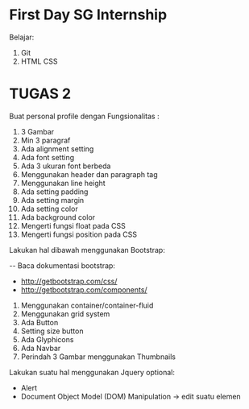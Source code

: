 # First Day SG Internship

Belajar:

1. Git
1. HTML CSS

# TUGAS 2

Buat personal profile dengan Fungsionalitas :

1. 3 Gambar
2. Min 3 paragraf
3. Ada alignment setting
4. Ada font setting
5. Ada 3 ukuran font berbeda
6. Menggunakan header dan paragraph tag
7. Menggunakan line height
8. Ada setting padding
9. Ada setting margin
11. Ada setting color
12. Ada background color
13. Mengerti fungsi float pada CSS
14. Mengerti fungsi position pada CSS

Lakukan hal dibawah menggunakan Bootstrap:

-- Baca dokumentasi bootstrap:
* http://getbootstrap.com/css/
* http://getbootstrap.com/components/
1. Menggunakan container/container-fluid
2. Menggunakan grid system
3. Ada Button
4. Setting size button
5. Ada Glyphicons
6. Ada Navbar
7. Perindah 3 Gambar menggunakan Thumbnails

Lakukan suatu hal menggunakan Jquery
optional:
* Alert
* Document Object Model (DOM) Manipulation -> edit suatu elemen
